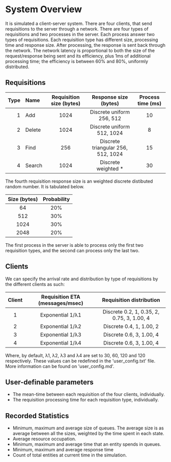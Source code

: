 System Overview
===============

It is simulated a client-server system.
There are four clients, that send requisitions to the server through a network.
There are four types of requisitions and two processes in the server.
Each process answer two types of requisitions.
Each requisition type has different size, processing time and response size.
After processing, the response is sent back through the network.
The network latency is proportional to both the size of the request/response
being sent and its efficiency,
plus 1ms of additional processing time;
the efficiency is between 60% and 80%, uniformly distributed.

Requisitions
-----------

| Type |  Name  | Requisition size (bytes) |        Response size (bytes)       | Process time (ms) |
|-----:|:-------|:------------------------:|:----------------------------------:|:-----------------:|
| 1    | Add    |           1024           |      Discrete uniform 256, 512     |         10        |
| 2    | Delete |           1024           |      Discrete uniform 512, 1024    |          8        |
| 3    | Find   |           256            | Discrete triangular 256, 512, 1024 |         15        |
| 4    | Search |           1024           |        Discrete weighted *         |         30        |

The fourth requisition response size is an weighted discrete distibuted random
number. It is tabulated below.

| Size (bytes) | Probability |
|:------------:|:-----------:|
|       64     |    20%      |
|      512     |    30%      |
|     1024     |    30%      |
|     2048     |    20%      |

The first process in the server is able to process only the first two
requisition types, and the second can process only the last two.

Clients
-------

We can specify the arrival rate and distribution by type of requisitions 
by the different clients as such:

| Client |  Requisition ETA (messages/msec)  |          Requisition distribution          |
|:------:|:---------------------------------:|:------------------------------------------:|
| 1      | Exponential 1/λ1                  | Discrete 0.2, 1, 0.35, 2, 0.75, 3, 1.00, 4 |
| 2      | Exponential 1/λ2                  | Discrete 0.4, 1, 1.00, 2                   |
| 3      | Exponential 1/λ3                  | Discrete 0.6, 3, 1.00, 4                   |
| 4      | Exponential 1/λ4                  | Discrete 0.6, 3, 1.00, 4                   |

Where, by default, λ1, λ2, λ3 and λ4 are set to 30, 60, 120 and 120 respectively. 
These values can be redefined in the 'user_config.txt' file. More information can
be found on 'user_config.md'.

User-definable parameters
-------------------------

-   The mean-time between each requisition of the four clients, individually.
-   The requisition processing time for each requisition type, individually.

Recorded Statistics
-------------------

-   Minimum, maximum and average size of queues.
    The average size is as average between all the sizes, weighted by
    the time spent in each state.
-   Average resource occupation.
-   Minimum, maximum and average time that an entity spends in queues.
-   Minimum, maximum and average response time
-   Count of total entities at current time in the simulation.
